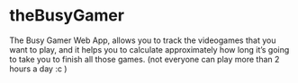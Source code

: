 # theBusyGamer
The Busy Gamer Web App, allows you to track the videogames that you want to play, and it helps you to calculate approximately how long it’s going to take you to finish all those games. (not everyone can play more than 2 hours a day :c )

